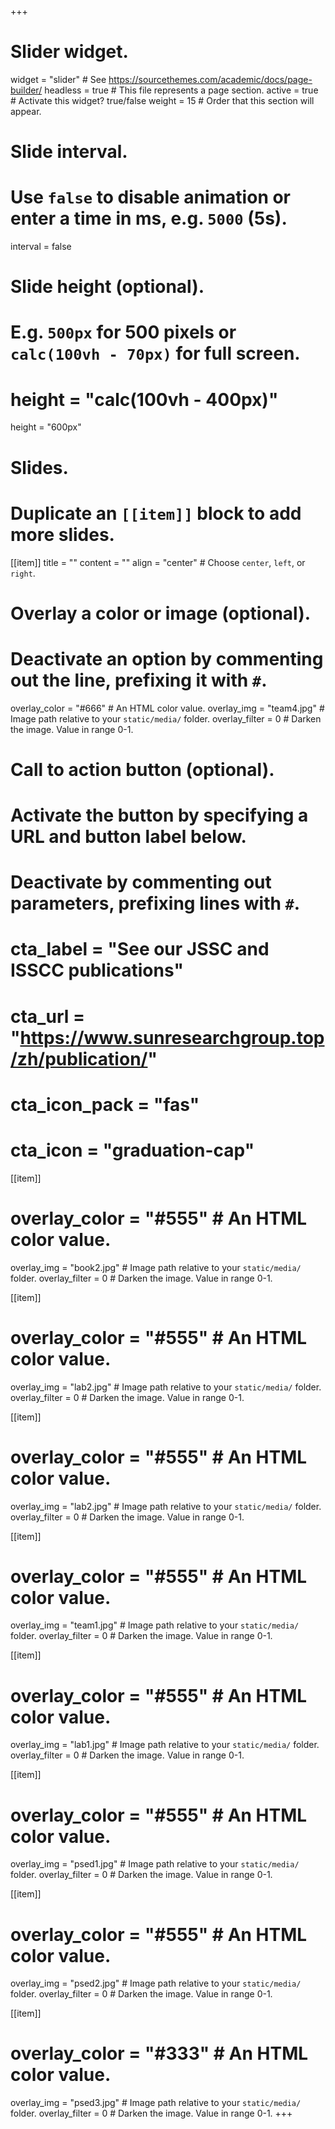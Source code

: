 +++
# Slider widget.
widget = "slider"  # See https://sourcethemes.com/academic/docs/page-builder/
headless = true  # This file represents a page section.
active = true  # Activate this widget? true/false
weight = 15  # Order that this section will appear.

# Slide interval.
# Use `false` to disable animation or enter a time in ms, e.g. `5000` (5s).
interval = false

# Slide height (optional).
# E.g. `500px` for 500 pixels or `calc(100vh - 70px)` for full screen.
# height = "calc(100vh - 400px)"
height = "600px"


# Slides.
# Duplicate an `[[item]]` block to add more slides.
[[item]]
  title = ""
  content = ""
  align = "center"  # Choose `center`, `left`, or `right`.

  # Overlay a color or image (optional).
  #   Deactivate an option by commenting out the line, prefixing it with `#`.
  overlay_color = "#666"  # An HTML color value.
  overlay_img = "team4.jpg"  # Image path relative to your `static/media/` folder.
  overlay_filter = 0  # Darken the image. Value in range 0-1.

  # Call to action button (optional).
  #   Activate the button by specifying a URL and button label below.
  #   Deactivate by commenting out parameters, prefixing lines with `#`.
  # cta_label = "See our JSSC and ISSCC publications"
  # cta_url = "https://www.sunresearchgroup.top/zh/publication/"
  # cta_icon_pack = "fas"
  # cta_icon = "graduation-cap"


[[item]]
  # overlay_color = "#555"  # An HTML color value.
  overlay_img = "book2.jpg"  # Image path relative to your `static/media/` folder.
  overlay_filter = 0  # Darken the image. Value in range 0-1.



[[item]]
  # overlay_color = "#555"  # An HTML color value.
  overlay_img = "lab2.jpg"  # Image path relative to your `static/media/` folder.
  overlay_filter = 0  # Darken the image. Value in range 0-1.


[[item]]
  # overlay_color = "#555"  # An HTML color value.
  overlay_img = "lab2.jpg"  # Image path relative to your `static/media/` folder.
  overlay_filter = 0  # Darken the image. Value in range 0-1.


[[item]]
  # overlay_color = "#555"  # An HTML color value.
  overlay_img = "team1.jpg"  # Image path relative to your `static/media/` folder.
  overlay_filter = 0  # Darken the image. Value in range 0-1.


[[item]]
  # overlay_color = "#555"  # An HTML color value.
  overlay_img = "lab1.jpg"  # Image path relative to your `static/media/` folder.
  overlay_filter = 0  # Darken the image. Value in range 0-1.

[[item]]
  # overlay_color = "#555"  # An HTML color value.
  overlay_img = "psed1.jpg"  # Image path relative to your `static/media/` folder.
  overlay_filter = 0  # Darken the image. Value in range 0-1.


[[item]]
  # overlay_color = "#555"  # An HTML color value.
  overlay_img = "psed2.jpg"  # Image path relative to your `static/media/` folder.
  overlay_filter = 0  # Darken the image. Value in range 0-1.

[[item]]
  # overlay_color = "#333"  # An HTML color value.
  overlay_img = "psed3.jpg"  # Image path relative to your `static/media/` folder.
  overlay_filter = 0  # Darken the image. Value in range 0-1.
+++
